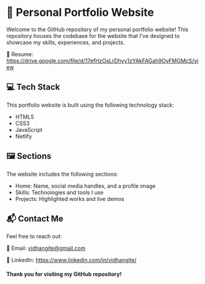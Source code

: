 
# 🚀 Personal Portfolio Website

Welcome to the GitHub repository of my personal portfolio website! This repository houses the codebase for the website that I've designed to showcase my skills, experiences, and projects.

📄 Resume: https://drive.google.com/file/d/17efHzOsLrDhyy1zYAkFAGah9OyFMGMcS/view



## 💻 Tech Stack

This portfolio website is built using the following technology stack:

- HTML5
- CSS3
- JavaScript
- Netlify



## 🖼️ Sections

The website includes the following sections:

- Home: Name, social media handles, and a profile image
- Skills: Technologies and tools I use
- Projects: Highlighted works and live demos



## 📬 Contact Me

Feel free to reach out:

📧 Email: vidhangite@gmail.com

💼 LinkedIn: https://www.linkedin.com/in/vidhangite/




#### Thank you for visiting my GitHub repository!

